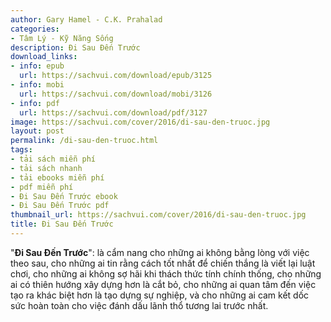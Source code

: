 ```yaml
---
author: Gary Hamel - C.K. Prahalad
categories:
- Tâm Lý - Kỹ Năng Sống
description: Đi Sau Đến Trước
download_links:
- info: epub
  url: https://sachvui.com/download/epub/3125
- info: mobi
  url: https://sachvui.com/download/mobi/3126
- info: pdf
  url: https://sachvui.com/download/pdf/3127
image: https://sachvui.com/cover/2016/di-sau-den-truoc.jpg
layout: post
permalink: /di-sau-den-truoc.html
tags:
- tải sách miễn phí
- tải sách nhanh
- tải ebooks miễn phí
- pdf miễn phí
- Đi Sau Đến Trước ebook
- Đi Sau Đến Trước pdf
thumbnail_url: https://sachvui.com/cover/2016/di-sau-den-truoc.jpg
title: Đi Sau Đến Trước
---
```


 <div class="item-desc text-justify"> <p>"<strong>Đi Sau Đến Trước</strong>": là cẩm nang cho những ai không bằng lòng với việc theo sau, cho những ai tin rằng cách tốt nhất để chiến thắng là viết lại luật chơi, cho những ai không sợ hãi khi thách thức tính chính thống, cho những ai có thiên hướng xây dựng hơn là cắt bỏ, cho những ai quan tâm đến việc tạo ra khác biệt hơn là tạo dựng sự nghiệp, và cho những ai cam kết dốc sức hoàn toàn cho việc đánh dấu lãnh thổ tương lai trước nhất.</p> </div>